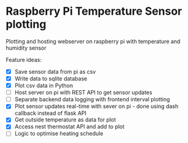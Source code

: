 # Raspberry Pi Temperature Sensor plotting

Plotting and hosting webserver on raspberry pi with temperature and humidity sensor

Feature ideas:
- [x] Save sensor data from pi as csv
- [x] Write data to sqlite database
- [X] Plot csv data in Python
- [ ] Host server on pi with REST API to get sensor updates
- [ ] Separate backend data logging with frontend interval plotting
- [X] Plot sensor updates real-time with sever on pi - done using dash callback instead of flask API
- [X] Get outside temperature as data for plot
- [X] Access nest thermostat API and add to plot
- [ ] Logic to optimise heating schedule
